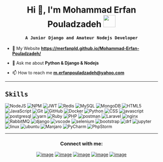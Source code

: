 




<h1 align="center">Hi 👋, I'm Mohammad Erfan Pouladzadeh <img height="40" src="https://media.giphy.com/media/hvRJCLFzcasrR4ia7z/giphy.gif")></h1>
<p align="center"><h4 align="center"><samp> A Junior Django and Amateur Nodejs Developer</samp></h4></p>

<div>
  
  
- 🔭  My Website **https://merfanpld.github.io/Mohammad-Erfan-Pouladzadeh/**
  
- 💬  Ask me about **Python & Django & Nodejs**

- 📫  How to reach me **m.erfanpouladzadeh@yahoo.com**
</div> 


- - - -



 <h2><b><samp>Skills</samp></b></h4>
 
  ![NodeJS](https://img.shields.io/badge/node.js-6DA55F?style=for-the-badge&logo=node.js&logoColor=white) ![NPM](https://img.shields.io/badge/NPM-%23000000.svg?style=for-the-badge&logo=npm&logoColor=white) ![JWT](https://img.shields.io/badge/JWT-black?style=for-the-badge&logo=JSON%20web%20tokens) 
  ![Redis](https://img.shields.io/badge/redis-%23DD0031.svg?style=for-the-badge&logo=redis&logoColor=white) ![MySQL](https://img.shields.io/badge/mysql-%2300f.svg?style=for-the-badge&logo=mysql&logoColor=white) ![MongoDB](https://img.shields.io/badge/MongoDB-%234ea94b.svg?style=for-the-badge&logo=mongodb&logoColor=white) ![HTML5](https://img.shields.io/badge/html5-%23E34F26.svg?style=for-the-badge&logo=html5&logoColor=white) ![JavaScript](https://img.shields.io/badge/javascript-%23323330.svg?style=for-the-badge&logo=javascript&logoColor=%23F7DF1E) 	![Git](https://img.shields.io/badge/git-%23F05033.svg?style=for-the-badge&logo=git&logoColor=white) 	![GitHub](https://img.shields.io/badge/github-%23121011.svg?style=for-the-badge&logo=github&logoColor=white) ![Docker](https://img.shields.io/badge/docker-%230db7ed.svg?style=for-the-badge&logo=docker&logoColor=white) 
![Python](https://img.shields.io/badge/Python-3776AB?style=for-the-badge&logo=python&logoColor=white)
![CSS](https://img.shields.io/badge/CSS3-1572B6?style=for-the-badge&logo=css3&logoColor=white)
![javascript](https://img.shields.io/badge/JavaScript-323330?style=for-the-badge&logo=javascript&logoColor=F7DF1E)
![postgresql](https://img.shields.io/badge/PostgreSQL-316192?style=for-the-badge&logo=postgresql&logoColor=white)
![yarn](https://img.shields.io/badge/Yarn-2C8EBB?style=for-the-badge&logo=yarn&logoColor=white)
![Ruby](https://img.shields.io/badge/ruby-%23CC342D.svg?style=for-the-badge&logo=ruby&logoColor=white)
![PHP](https://img.shields.io/badge/php-%23777BB4.svg?style=for-the-badge&logo=php&logoColor=white)
![postman](https://img.shields.io/badge/Postman-FF6C37?style=for-the-badge&logo=Postman&logoColor=white)
![Laravel](https://img.shields.io/badge/laravel-%23FF2D20.svg?style=for-the-badge&logo=laravel&logoColor=white)
![nginx](https://img.shields.io/badge/Nginx-009639?style=for-the-badge&logo=nginx&logoColor=white)
![RabbitMQ](https://img.shields.io/badge/Rabbitmq-FF6600?style=for-the-badge&logo=rabbitmq&logoColor=white)
![django](https://img.shields.io/badge/Django-092E20?style=for-the-badge&logo=django&logoColor=white)
![vscode](https://img.shields.io/badge/Visual_Studio_Code-0078D4?style=for-the-badge&logo=visual%20studio%20code&logoColor=white)
![selenium](https://img.shields.io/badge/Selenium-43B02A?style=for-the-badge&logo=Selenium&logoColor=white)
![bootstrap](https://img.shields.io/badge/Bootstrap-563D7C?style=for-the-badge&logo=bootstrap&logoColor=white)
![drf](https://img.shields.io/badge/DJANGO-REST-ff1709?style=for-the-badge&logo=django&logoColor=white&color=ff1709&labelColor=gray)
![jupyter](https://img.shields.io/badge/Jupyter-F37626.svg?&style=for-the-badge&logo=Jupyter&logoColor=white)
![linux](https://img.shields.io/badge/Linux-FCC624?style=for-the-badge&logo=linux&logoColor=black)
![ubuntu](https://img.shields.io/badge/Ubuntu-E95420?style=for-the-badge&logo=ubuntu&logoColor=white)
![Manjaro](https://img.shields.io/badge/Manjaro-35BF5C?style=for-the-badge&logo=Manjaro&logoColor=white)
![PyCharm](https://img.shields.io/badge/pycharm-143?style=for-the-badge&logo=pycharm&logoColor=black&color=black&labelColor=green)
![PhpStorm](https://img.shields.io/badge/phpstorm-143?style=for-the-badge&logo=phpstorm&logoColor=black&color=black&labelColor=darkorchid)

- - - -

<h3 align="center">Connect with me:</h3>
<div align="center">

[![image](https://img.shields.io/badge/Instagram-E4405F?style=for-the-badge&logo=instagram&logoColor=white)](https://www.instagram.com/m.erfanpld)
[![image](https://img.shields.io/badge/Gmail-D14836?style=for-the-badge&logo=gmail&logoColor=white)](mailto:m.erfanpouladzadeh@gmail.com)
[![image](https://img.shields.io/badge/LinkedIn-0077B5?style=for-the-badge&logo=linkedin&logoColor=white)](https://www.linkedin.com/in/mohammad-erfan-pouladzadeh-b10937220/)
[![image](https://img.shields.io/badge/-Stackoverflow-FE7A16?style=for-the-badge&logo=stack-overflow&logoColor=white)]([https://stackoverflow.com/users/16106955/mohammad-erfan-pouladzadeh](https://stackoverflow.com/users/16106955/mohammad-erfan-pouladzadeh))
[![image](https://img.shields.io/badge/Telegram-blue?style=for-the-badge&logo=Telegram&logoColor=white)](https://t.me/@erfanpld)

</div>
